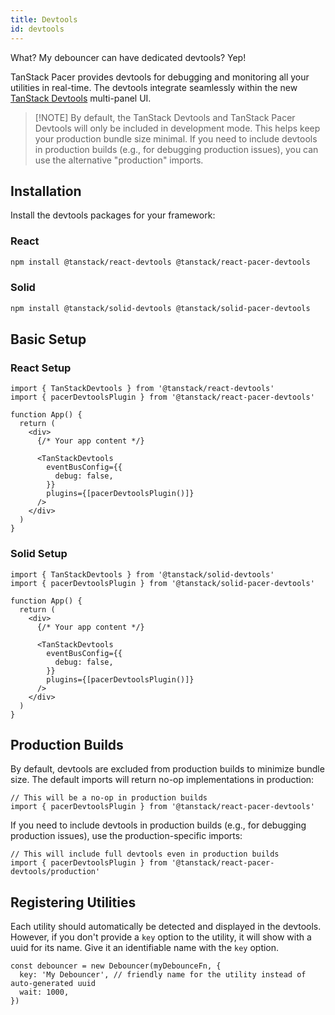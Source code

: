 ```yaml
---
title: Devtools
id: devtools
---
```


What? My debouncer can have dedicated devtools? Yep!

TanStack Pacer provides devtools for debugging and monitoring all your utilities in real-time. The devtools integrate seamlessly within the new [TanStack Devtools](https://tanstack.com/devtools) multi-panel UI.

> [!NOTE] By default, the TanStack Devtools and TanStack Pacer Devtools will only be included in development mode. This helps keep your production bundle size minimal. If you need to include devtools in production builds (e.g., for debugging production issues), you can use the alternative "production" imports.

## Installation

Install the devtools packages for your framework:

### React

```sh
npm install @tanstack/react-devtools @tanstack/react-pacer-devtools
```

### Solid

```sh
npm install @tanstack/solid-devtools @tanstack/solid-pacer-devtools
```

## Basic Setup

### React Setup

```tsx
import { TanStackDevtools } from '@tanstack/react-devtools'
import { pacerDevtoolsPlugin } from '@tanstack/react-pacer-devtools'

function App() {
  return (
    <div>
      {/* Your app content */}
      
      <TanStackDevtools
        eventBusConfig={{
          debug: false,
        }}
        plugins={[pacerDevtoolsPlugin()]}
      />
    </div>
  )
}
```

### Solid Setup

```tsx
import { TanStackDevtools } from '@tanstack/solid-devtools'
import { pacerDevtoolsPlugin } from '@tanstack/solid-pacer-devtools'

function App() {
  return (
    <div>
      {/* Your app content */}
      
      <TanStackDevtools
        eventBusConfig={{
          debug: false,
        }}
        plugins={[pacerDevtoolsPlugin()]}
      />
    </div>
  )
}
```

## Production Builds

By default, devtools are excluded from production builds to minimize bundle size. The default imports will return no-op implementations in production:

```tsx
// This will be a no-op in production builds
import { pacerDevtoolsPlugin } from '@tanstack/react-pacer-devtools'
```

If you need to include devtools in production builds (e.g., for debugging production issues), use the production-specific imports:

```tsx
// This will include full devtools even in production builds
import { pacerDevtoolsPlugin } from '@tanstack/react-pacer-devtools/production'
```

## Registering Utilities

Each utility should automatically be detected and displayed in the devtools. However, if you don't provide a `key` option to the utility, it will show with a uuid for its name. Give it an identifiable name with the `key` option.

```tsx
const debouncer = new Debouncer(myDebounceFn, {
  key: 'My Debouncer', // friendly name for the utility instead of auto-generated uuid
  wait: 1000,
})
```